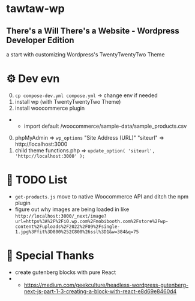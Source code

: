 # tawtaw-wp
## There's a Will There's a Website - Wordpress Developer Edition
a start with customizing Wordpress's TwentyTwentyTwo Theme



# ⚙ Dev evn 
0. `cp compose-dev.yml compose.yml` -> change env if needed
0. install wp (with TwentyTwentyTwo Theme)
0. install woocommerce plugin
+ + import default /woocommerce/sample-data/sample_products.csv
0. phpMyAdmin => `wp_options` "Site Address (URL)" "siteurl" => http://localhost:3000
0. child theme functions.php => `update_option( 'siteurl', 'http://localhost:3000' );`


# 📃 TODO List
+ `get-products.js` move to native Woocommerce API and ditch the npm plugin
+ figure out why images are being loaded in like `http://localhost:3000/_next/image?url=https%3A%2F%2Fi0.wp.com%2Fmobibooth.com%2Fstore%2Fwp-content%2Fuploads%2F2022%2F09%2Fsingle-1.jpg%3Ffit%3D800%252C800%26ssl%3D1&w=384&q=75`


# 🙏 Special Thanks
+ create gutenberg blocks with pure React
+ + <a href="https://medium.com/geekculture/headless-wordpress-gutenberg-next-js-part-1-3-creating-a-block-with-react-e8d69e8460d4"> https://medium.com/geekculture/headless-wordpress-gutenberg-next-js-part-1-3-creating-a-block-with-react-e8d69e8460d4 </a>